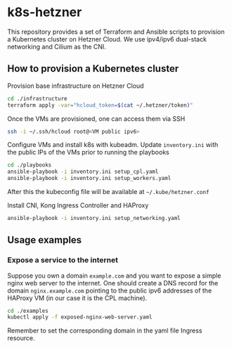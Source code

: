 # k8s-hetzner

This repository provides a set of Terraform and Ansible scripts to provision a Kubernetes cluster on Hetzner Cloud.
We use ipv4/ipv6 dual-stack networking and Cilium as the CNI.


## How to provision a Kubernetes cluster

Provision base infrastructure on Hetzner Cloud
```bash
cd ./infrastructure
terraform apply -var="hcloud_token=$(cat ~/.hetzner/token)"
```

Once the VMs are provisioned, one can access them via SSH
```bash
ssh -i ~/.ssh/hcloud root@<VM public ipv6>
```

Configure VMs and install k8s with kubeadm. Update `inventory.ini` with the public IPs of the VMs prior to running the playbooks
```bash
cd ./playbooks
ansible-playbook -i inventory.ini setup_cpl.yaml
ansible-playbook -i inventory.ini setup_workers.yaml
```
After this the kubeconfig file will be available at `~/.kube/hetzner.conf`

Install CNI, Kong Ingress Controller and HAProxy
```bash
ansible-playbook -i inventory.ini setup_networking.yaml
```

## Usage examples

### Expose a service to the internet 

Suppose you own a domain `example.com` and you want to expose a simple nginx web server to the internet.
One should create a DNS record for the domain `nginx.example.com` pointing to the public ipv6 addresses of the HAProxy VM (in our case it is the CPL machine).
```bash
cd ./examples
kubectl apply -f exposed-nginx-web-server.yaml
```
Remember to set the corresponding domain in the yaml file Ingress resource.
